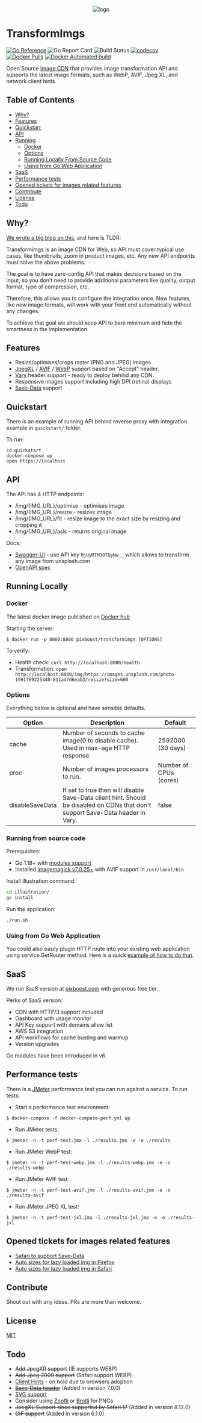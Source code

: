 <p align="center">
  <img src="logo.png" alt="logo"/>
</p>

# TransformImgs

[![Go Reference](https://pkg.go.dev/badge/github.com/Pixboost/transformimgs/v8.svg)](https://pkg.go.dev/github.com/Pixboost/transformimgs/v8)
![Go Report Card](https://goreportcard.com/badge/github.com/Pixboost/transformimgs/v8)
![Build Status](https://github.com/Pixboost/transformimgs/actions/workflows/action.yml/badge.svg)
[![codecov](https://codecov.io/gh/Pixboost/transformimgs/branch/main/graph/badge.svg)](https://codecov.io/gh/Pixboost/transformimgs)
[![Docker Pulls](https://img.shields.io/docker/pulls/pixboost/transformimgs)](https://hub.docker.com/r/pixboost/transformimgs/)
[![Docker Automated build](https://img.shields.io/docker/automated/jrottenberg/ffmpeg.svg)](https://hub.docker.com/r/pixboost/transformimgs/)

Open Source [Image CDN](https://web.dev/image-cdns/) that provides image transformation API and supports 
the latest image formats, such as WebP, AVIF, Jpeg XL, and network client hints. 


## Table of Contents

<!-- TOC start -->
- [Why?](#why)
- [Features](#features)
- [Quickstart](#quickstart)
- [API](#api)
- [Running](#running-locally)
  * [Docker](#docker)
  * [Options](#options)
  * [Running Locally From Source Code](#running-from-source-code)
  * [Using from Go Web Application](#using-from-go-web-application)
- [SaaS](#saas)
- [Performance tests](#performance-tests)
- [Opened tickets for images related features](#opened-tickets-for-images-related-features)
- [Contribute](#contribute)
- [License](#license)
- [Todo](#todo)
<!-- TOC end -->

## Why?

[We wrote a big blog on this](https://pixboost.com/blog/why-pixboost-is-the-best-image-cdn/), and here is TLDR:

Transformimgs is an image CDN for Web, so API must cover typical use cases, like
thumbnails, zoom in product images, etc. Any new API endpoints must 
solve the above problems.

The goal is to have zero-config API that makes decisions based on the input, so you don't need to provide additional parameters like quality, output format, type of compression, etc.

Therefore, this allows you to configure the integration once. New features, like new image formats, will work
with your front end automatically without any changes.

To achieve that goal we should keep API to bare minimum and hide the smartness in the implementation. 

## Features

* Resize/optimises/crops raster (PNG and JPEG) images.
* [JpegXL](https://jpegxl.info/) / [AVIF](https://en.wikipedia.org/wiki/AV1) / [WebP](https://developers.google.com/speed/webp/) support based on "Accept" header.
* [Vary](www.w3.org/Protocols/rfc2616/rfc2616-sec14.html#sec14.44) header support - ready to deploy behind any CDN.
* Responsive images support including high DPI (retina) displays 
* [Save-Data](https://developer.mozilla.org/en-US/docs/Web/HTTP/Headers/Save-Data) support

## Quickstart

There is an example of running API behind reverse proxy with integration example in `quickstart/` folder.

To run:

```
cd quickstart
docker-compose up
open https://localhost
```

## API

The API has 4 HTTP endpoints:

* /img/{IMG_URL}/optimise - optimises image
* /img/{IMG_URL}/resize - resizes image
* /img/{IMG_URL}/fit - resize image to the exact size by resizing and cropping it
* /img/{IMG_URL}/asis - returns original image

Docs:
* [Swagger-UI](https://pixboost.com/docs/api/) - use API key `MjUyMTM3OTQyNw__` which allows to transform any image from unsplash.com
* [OpenAPI spec](swagger.yaml)

## Running Locally

### Docker

The latest docker image published on [Docker hub](https://hub.docker.com/r/pixboost/transformimgs)

Starting the server:

```
$ docker run -p 8080:8080 pixboost/transformimgs [OPTIONS]
```

To verify:

* Health check: `curl http://localhost:8080/health`
* Transformation: `open http://localhost:8080/img/https://images.unsplash.com/photo-1591769225440-811ad7d6eab3/resize?size=600`

### Options

Everything below is optional and have sensible defaults.

| Option | Description | Default |
|--------|-------------| ------- |
| cache  | Number of seconds to cache image(0 to disable cache). Used in max-age HTTP response. | 2592000 (30 days) |
| proc   | Number of images processors to run. | Number of CPUs (cores) |
| disableSaveData | If set to true then will disable Save-Data client hint. Should be disabled on CDNs that don't support Save-Data header in Vary. | false |

### Running from source code

Prerequisites:

* Go 1.18+ with [modules support](https://golang.org/ref/mod)
* Installed [imagemagick v7.0.25+](http://imagemagick.org) with AVIF support in `/usr/local/bin`

Install illustration command:

```bash
cd illustration/
go install
```

Run the application:

```bash
./run.sh 
```

### Using from Go Web Application

You could also easily plugin HTTP route into your existing web application 
using service.GetRouter method. Here is a quick [example of how to do that](./example_test.go). 

## SaaS

We run SaaS version at [pixboost.com](https://pixboost.com?source=github) with generous free tier.

Perks of SaaS version:
* CDN with HTTP/3 support included
* Dashboard with usage monitor
* API Key support with domains allow list
* AWS S3 integration
* API workflows for cache busting and warmup
* Version upgrades

Go modules have been introduced in v6.

## Performance tests

There is a [JMeter](https://jmeter.apache.org) performance test you can run against a service. To run tests:

* Start a performance test environment:
```
$ docker-compose -f docker-compose-perf.yml up
```
* Run JMeter tests:
```
$ jmeter -n -t perf-test.jmx -l ./results.jmx -e -o ./results
```

* Run JMeter WebP test:
```
$ jmeter -n -t perf-test-webp.jmx -l ./results-webp.jmx -e -o ./results-webp
```

* Run JMeter AVIF test:
```
$ jmeter -n -t perf-test-avif.jmx -l ./results-avif.jmx -e -o ./results-avif
```

* Run JMeter JPEG XL test:
```
$ jmeter -n -t perf-test-jxl.jmx -l ./results-jxl.jmx -e -o ./results-jxl
```


## Opened tickets for images related features

* [Safari to support Save-Data](https://bugs.webkit.org/show_bug.cgi?id=199101)
* [Auto sizes for lazy loaded img in Firefox](https://bugzilla.mozilla.org/show_bug.cgi?id=1816615)
* [Auto sizes for lazy loaded img in Safari](https://bugs.webkit.org/show_bug.cgi?id=253143)

## Contribute

Shout out with any ideas. PRs are more than welcome.

## License

[MIT](./LICENSE)

## Todo
* ~~Add JpegXR support~~ (IE supports WEBP)
* ~~Add Jpeg 2000 support~~ (Safari support WEBP)
* [Client Hints](https://github.com/Pixboost/transformimgs/issues/26) - on hold due to browsers adoption
* ~~[Save-Data header](https://github.com/Pixboost/transformimgs/issues/27)~~ (Added in version 7.0.0)
* [SVG support](https://github.com/Pixboost/transformimgs/issues/12)
* Consider using [Zopfli](https://github.com/google/zopfli) or [Brotli](https://en.wikipedia.org/wiki/Brotli) for PNGs
* ~~JpegXL Support since supported by Safari 17~~ (Added in version 8.12.0)
* ~~GIF support~~ (Added in version 6.1.0)
